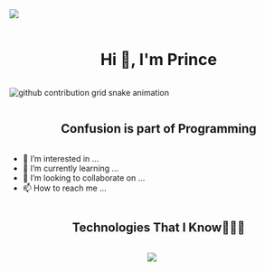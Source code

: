 <!--horizontal divider(gradiant)-->
<img src="https://user-images.githubusercontent.com/73097560/115834477-dbab4500-a447-11eb-908a-139a6edaec5c.gif">

<!--h1 without bottom border-->
<div id="user-content-toc">
  <ul align="center">
    <summary><h1 style="display: inline-block">Hi 👋, I'm Prince</h1></summary>
  </ul>
</div>


<!--- snake -->
<picture>
  <source
    media="(prefers-color-scheme: dark)"
    srcset="https://raw.githubusercontent.com/PrinceShaji/PrinceShaji/output/github-contribution-grid-snake-dark.svg"
  />
  <source
    media="(prefers-color-scheme: light)"
    srcset="https://raw.githubusercontent.com/PrinceShaji/PrinceShaji/output/github-contribution-grid-snake.svg"
  />
  <img
    alt="github contribution grid snake animation"
    src="https://raw.githubusercontent.com/PrinceShaji/PrinceShaji/output/github-contribution-grid-snake.svg"
  />

<!--h2 without bottom border-->
<div id="user-content-toc">
  <ul align="center">
    <summary><h2 style="display: inline-block">Confusion is part of Programming</h2></summary>
  </ul>
</div>


- 👀 I’m interested in ...
- 🌱 I’m currently learning ...
- 💞️ I’m looking to collaborate on ...
- 📫 How to reach me ...

<!--h1 without bottom border-->
<div id="user-content-toc">
  <ul align="center">
    <summary><h2 style="display: inline-block">Technologies That I Know👨🏻‍💻</h2></summary>
  </ul>
</div>
<!--tech stack icons-->
<p align="center">
  <a href="https://skillicons.dev">
    <img src="https://skillicons.dev/icons?i=git,aws,discord,docker,postgres,prisma,pug,express,redis,github,html,js,linux,md,nginx,mongodb,mysql,nodejs,postman,py,ts,vscode,kubernetes,bots,django,flask,gcp,gitlab,go,jenkins,raspberrypi&perline=12" />
  </a>
</p>

<!---
PrinceShaji/PrinceShaji is a ✨ special ✨ repository because its `README.md` (this file) appears on your GitHub profile.
You can click the Preview link to take a look at your changes.
--->
